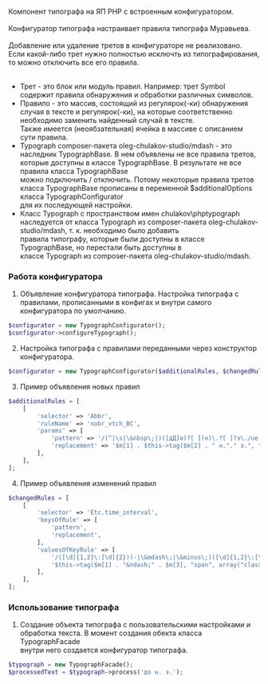 Компонент типографа на ЯП PHP с встроенным конфигуратором.<br><br>
Конфигуратор типографа настраивает правила типографа Муравьева.<br><br>
Добавление или удаление третов в конфигураторе не реализовано. Если какой-либо трет нужно полностью исключть из типографирования, то можно отключить все его правила.<br><br>

<ul>
    <li>
        Трет - это блок или модуль правил. Например: трет Symbol содержит правила обнаружения и обработки различных символов.
    </li>
    <li>
        Правило - это массив, состоящий из регулярок(-ки) обнаружения случая в тексте и регулярок(-ки), на которые соответственно необходимо заменить найденный случай в тексте. <br>Также имеется (неоябзательная) ячейка в массиве с описанием сути правила.
    </li>
    <li>  
        Typograph composer-пакета oleg-chulakov-studio/mdash - это наследник TypographBase. В нем объявлены не все правила третов, которые доступны в классе TypographBase. В результате не все правила класса TypographBase<br>можно подключить / отключить. Потому некоторые правила третов класса TypographBase прописаны в переменной $additionalOptions класса TypographConfigurator<br>для их последующей настройки.
    </li>
    <li>
        Класс Typograph с пространством имен chulakov\phptypograph наследуется от класса Typograph из composer-пакета oleg-chulakov-studio/mdash, т. к. необходимо было добавить<br>правила типографу, которые были доступны в классе TypographBase, но перестали быть доступны в<br>классе Typograph из composer-пакета oleg-chulakov-studio/mdash.
    </li>
</ul>

### Работа конфигуратора

1. Объявление конфигуратора типографа. Настройка типографа с правилами, прописанными в конфигах и внутри самого конфигуратора по умолчанию.

```php
$configurator = new TypographConfigurator();
$configurator->configureTypograph();
```

2. Настройка типографа с правилами переданными через конструктор конфигуратора.

```php
$configurator = new TypographConfigurator($additionalRules, $changedRules);
```

3. Пример объявления новых правил 

```php
$additionalRules = [
    [
        'selector' => 'Abbr',
        'ruleName' => 'nobr_vtch_BC',
        'params' => [
            'pattern' => '/(^|\s|\&nbsp\;|)([дД]о)?[ ](н)\.?[ ]?э\./ue',
            'replacement' => '$m[1] . $this->tag($m[2] . " н."." э.", "span", array("class" => "nowrap"))',
        ],
    ],
];
```

4. Пример объявления изменений правил 

```php
$changedRules = [
    [
        'selector' => 'Etc.time_interval',
        'keysOfRule' => [
            'pattern',
            'replacement',
        ],
        'valuesOfKeyRule' => [
            '/([\d]{1,2}\:[\d]{2})(-|\&mdash\;|\&minus\;)([\d]{1,2}\:[\d]{2})/eui',
            '$this->tag($m[1] . "&ndash;" . $m[3], "span", array("class" => "nowrap"))',
        ],
    ],
];
```

### Использование типографа

1. Создание объекта типографа с пользовательскими настройками и обработка текста. В момент создания обекта класса TypographFacade<br>внутри него создается конфигуратор типографа.

```php
$typograph = new TypographFacade();
$processedText = $typograph->process('до н. э.');
```
